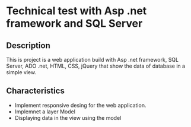 # Technical test with Asp .net framework and SQL Server

## Description
This is project is a web application build with Asp .net framework, SQL Server, ADO .net, HTML, CSS, jQuery that show the data of database in a simple view. 

## Characteristics
- Implement responsive desing for the web application.  
- Implemnet a layer Model
- Displaying data in the view using the model

